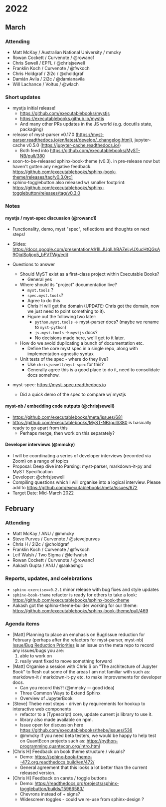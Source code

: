 # 2022

## March

### Attending

- Matt McKay / Australian National University / mmcky
- Rowan Cockett / Curvenote / @rowanc1
- Chris Sewell / EPFL / @chrisjsewell
- Franklin Koch / Curvenote / @fwkoch
- Chris Holdgraf / 2i2c / @choldgraf
- Damián Avila / 2i2c / @damianavila
- Will Lachance / Voltus / @wlach

### Short updates

- mystjs initial release!
  - https://github.com/executablebooks/mystjs
  - https://executablebooks.github.io/mystjs
  - And many other PRs updates in the JS world (e.g. docutils state, packaging)
- release of myst-parser v0.17.0 (https://myst-parser.readthedocs.io/en/latest/develop/_changelog.html), jupyter-cache v0.5.0 (https://jupyter-cache.readthedocs.io/)
  - Both feed into https://github.com/executablebooks/MyST-NB/pull/380
- soon-to-be-released sphinx-book-theme (v0.3). in pre-release now but haven't gotten any negative feedback. https://github.com/executablebooks/sphinx-book-theme/releases/tag/v0.3.0rc1
- sphinx-togglebutton also released w/ smaller footprint: https://github.com/executablebooks/sphinx-togglebutton/releases/tag/v0.3.0

### Notes

#### mystjs / myst-spec discussion (@rowanc1)

- Functionality, demo, myst "spec", reflections and thoughts on next steps!

- Slides: https://docs.google.com/presentation/d/1lLJUgILhBAZeLyUXucHtQGsA9OjqlSoIjop5_bFVTWg/edit

- Questions to answer

  - Should MyST exist as a first-class project within Executable Books?
    - General yes
  - Where should its "project" documentation live?
    - `myst.tools` ?
    - `spec.myst.tools`?
    - Agree to do this
    - Chris H will get the domain (UPDATE: Chris got the domain, now we just need to point something to it).
    - Figure out the following two later:
      - `python.myst.tools` -> myst-parser docs? (maybe we rename to `myst-python`)
      - `js.myst.tools` -> `mystjs` docs?
      - No decisions made here, we'll get to it later.
  - How do we avoid duplicating a bunch of documentation etc.
    - Define the core myst spec in a single repo, along with implementation-agnostic syntax
  - Unit tests of the spec - where do they live?
    - Use `chrisjsewell/myst-spec` for this?
    - Generally agree this is a good place to do it, need to consolidate docs somehow.

- myst-spec: https://myst-spec.readthedocs.io

  - Did a quick demo of the spec to compare w/ mystjs

#### myst-nb / embedding code outputs (@chrisjsewell)

- https://github.com/executablebooks/meta/issues/681
- https://github.com/executablebooks/MyST-NB/pull/380 is basically ready to go apart from this
  - Perhaps merge, then work on this separately?

#### Developer interviews (@mmcky)

- I will be coordinating a series of developer interviews (recorded via Zoom) on a range of topics
- Proposal: Deep dive into Parsing: myst-parser, markdown-it-py and MyST Specification
- Developer: @chrisjsewell
- Compiling questions which I will organise into a logical interview. Please add to https://github.com/executablebooks/meta/issues/672
- Target Date: Mid-March 2022

## February

### Attending

- Matt McKay / ANU / @mmcky
- Steve Purves / Curvenote / @stevejpurves
- Chris H / 2i2c / @choldgraf
- Franklin Koch / Curvenote / @fwkoch
- Leif Walsh / Two Sigma / @leifwalsh
- Rowan Cockett / Curvenote / @rowanc1
- Aakash Gupta / ANU / @aakashgc

### Reports, updates, and celebrations

- `sphinx-exercise==0.2.1` minor release with bug fixes and style updates
- `sphinx-book-theme` refactor is ready for others to take a look: https://github.com/executablebooks/sphinx-book-theme
- Aakash got the sphinx-theme-builder working for our theme: https://github.com/executablebooks/sphinx-book-theme/pull/469

### Agenda items

- \[Matt\] Planning to place an emphasis on Bug/Issue reduction for February (perhaps after the refactors for myst-parser, myst-nb)
  [Issue/Bug Reduction Priorities](https://github.com/executablebooks/meta/issues/649) is an issue on the meta repo to record any issues/bugs you are:
  1. able to work on
  1. really want fixed to move something forward
- \[Matt\] Organise a session with Chris S on "The architecture of Jupyter Book" to flesh out some of the areas I am not familiar with such as: markdown-it / markdown-it-py etc. to make improvements for developer docs.
  - Can you record this?! (@mmcky -- good idea)
  - Three Common Ways to Extend Sphinx
  - Overview of JupyterBook
- \[Steve\] Thebe next steps - driven by requirements for hookup to interactive web components
  - refactor to a (Typescript) core, update current js library to use it.
  - library also made available on npm.
  - Issue open for discussion here https://github.com/executablebooks/thebe/issues/536
  - @mmcky If you need beta testers, we would be happy to help test on QuantEcon projects such as: https://python-programming.quantecon.org/intro.html
- \[Chris H\] Feedback on book theme structure / visuals?
  - Demo: https://sphinx-book-theme--472.org.readthedocs.build/en/472/
  - General agreement that this looks a lot better than the current released version.
- \[Chris H\] Feedback on carets / toggle buttons
  - Demo: https://readthedocs.org/projects/sphinx-togglebutton/builds/15966583/
  - Chevrons instead of + signs?
  - Widescreen toggles - could we re-use from sphinx-design ?
